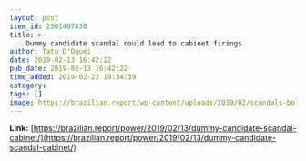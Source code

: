 ```yaml
---
layout: post
item_id: 2501407430
title: >-
    Dummy candidate scandal could lead to cabinet firings
author: Tatu D'Oquei
date: 2019-02-13 16:42:22
pub_date: 2019-02-13 16:42:22
time_added: 2019-02-23 19:34:39
category: 
tags: []
image: https://brazilian.report/wp-content/uploads/2019/02/scandals-bolsonaro-government-minister-cabinet.jpg
---
```


**Link:** [https://brazilian.report/power/2019/02/13/dummy-candidate-scandal-cabinet/](https://brazilian.report/power/2019/02/13/dummy-candidate-scandal-cabinet/)

